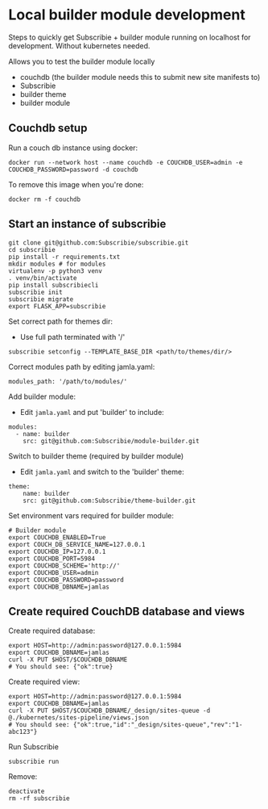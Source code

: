 # Local builder module development

Steps to quickly get Subscribie + builder module running on localhost
for development. Without kubernetes needed. 

Allows you to test the builder module locally

- couchdb (the builder module needs this to submit new site manifests to)
- Subscribie 
- builder theme
- builder module

## Couchdb setup 
Run a couch db instance using docker:

```
docker run --network host --name couchdb -e COUCHDB_USER=admin -e COUCHDB_PASSWORD=password -d couchdb
```
To remove this image when you're done:
```
docker rm -f couchdb
```

## Start an instance of subscribie
```
git clone git@github.com:Subscribie/subscribie.git
cd subscribie
pip install -r requirements.txt
mkdir modules # for modules
virtualenv -p python3 venv
. venv/bin/activate
pip install subscribiecli
subscribie init
subscribie migrate
export FLASK_APP=subscribie
```

Set correct path for themes dir:
- Use full path terminated with '/'
```
subscribie setconfig --TEMPLATE_BASE_DIR <path/to/themes/dir/>
```

Correct modules path by editing jamla.yaml:
```
modules_path: '/path/to/modules/'
```

Add builder module:

- Edit `jamla.yaml` and put 'builder' to include:

```
modules: 
  - name: builder
    src: git@github.com:Subscribie/module-builder.git
```

Switch to builder theme (required by builder module)

- Edit `jamla.yaml` and switch to the 'builder' theme:

```
theme:
    name: builder 
    src: git@github.com:Subscribie/theme-builder.git
```

Set environment vars required for builder module:

```
# Builder module
export COUCHDB_ENABLED=True
export COUCH_DB_SERVICE_NAME=127.0.0.1
export COUCHDB_IP=127.0.0.1
export COUCHDB_PORT=5984
export COUCHDB_SCHEME='http://'
export COUCHDB_USER=admin
export COUCHDB_PASSWORD=password
export COUCHDB_DBNAME=jamlas
```

## Create required CouchDB database and views

Create required database:
```
export HOST=http://admin:password@127.0.0.1:5984
export COUCHDB_DBNAME=jamlas
curl -X PUT $HOST/$COUCHDB_DBNAME
# You should see: {"ok":true}
```

Create required view:
```
export HOST=http://admin:password@127.0.0.1:5984
export COUCHDB_DBNAME=jamlas
curl -X PUT $HOST/$COUCHDB_DBNAME/_design/sites-queue -d @./kubernetes/sites-pipeline/views.json
# You should see: {"ok":true,"id":"_design/sites-queue","rev":"1-abc123"}
```


Run Subscribie 
```
subscribie run
```

Remove:

```
deactivate
rm -rf subscribie
```
